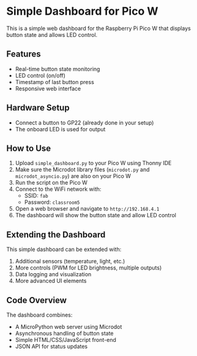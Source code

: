 # Simple Dashboard for Pico W

This is a simple web dashboard for the Raspberry Pi Pico W that displays button state and allows LED control.

## Features

- Real-time button state monitoring
- LED control (on/off)
- Timestamp of last button press
- Responsive web interface

## Hardware Setup

- Connect a button to GP22 (already done in your setup)
- The onboard LED is used for output

## How to Use

1. Upload `simple_dashboard.py` to your Pico W using Thonny IDE
2. Make sure the Microdot library files (`microdot.py` and `microdot_asyncio.py`) are also on your Pico W
3. Run the script on the Pico W
4. Connect to the WiFi network with:
   - SSID: `fab`
   - Password: `classroom5`
5. Open a web browser and navigate to `http://192.168.4.1`
6. The dashboard will show the button state and allow LED control

## Extending the Dashboard

This simple dashboard can be extended with:

1. Additional sensors (temperature, light, etc.)
2. More controls (PWM for LED brightness, multiple outputs)
3. Data logging and visualization
4. More advanced UI elements

## Code Overview

The dashboard combines:
- A MicroPython web server using Microdot
- Asynchronous handling of button state
- Simple HTML/CSS/JavaScript front-end
- JSON API for status updates 